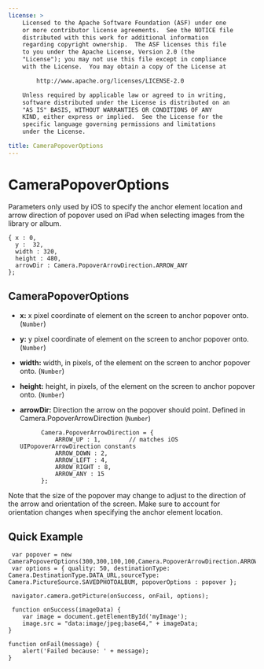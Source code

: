 ```yaml
---
license: >
    Licensed to the Apache Software Foundation (ASF) under one
    or more contributor license agreements.  See the NOTICE file
    distributed with this work for additional information
    regarding copyright ownership.  The ASF licenses this file
    to you under the Apache License, Version 2.0 (the
    "License"); you may not use this file except in compliance
    with the License.  You may obtain a copy of the License at

        http://www.apache.org/licenses/LICENSE-2.0

    Unless required by applicable law or agreed to in writing,
    software distributed under the License is distributed on an
    "AS IS" BASIS, WITHOUT WARRANTIES OR CONDITIONS OF ANY
    KIND, either express or implied.  See the License for the
    specific language governing permissions and limitations
    under the License.

title: CameraPopoverOptions
---
```


CameraPopoverOptions
====================

Parameters only used by iOS to specify the anchor element location and arrow direction of popover used on iPad when selecting images from the library or album.

    { x : 0, 
      y :  32,
      width : 320,
      height : 480,
      arrowDir : Camera.PopoverArrowDirection.ARROW_ANY
    };

CameraPopoverOptions
--------------------

- __x:__ x pixel coordinate of element on the screen to anchor popover onto. (`Number`)

- __y:__ y pixel coordinate of element on the screen to anchor popover onto. (`Number`)

- __width:__ width, in pixels, of the element on the screen to anchor popover onto. (`Number`)

- __height:__ height, in pixels, of the element on the screen to anchor popover onto. (`Number`)

- __arrowDir:__ Direction the arrow on the popover should point.  Defined in Camera.PopoverArrowDirection (`Number`)
        
            Camera.PopoverArrowDirection = {
                ARROW_UP : 1,        // matches iOS UIPopoverArrowDirection constants
                ARROW_DOWN : 2,
                ARROW_LEFT : 4,
                ARROW_RIGHT : 8,
                ARROW_ANY : 15
            };
  
Note that the size of the popover may change to adjust to the direction of the arrow and orientation of the screen.  Make sure to account for orientation changes when specifying the anchor element location. 

Quick Example
-------------

     var popover = new CameraPopoverOptions(300,300,100,100,Camera.PopoverArrowDirection.ARROW_ANY);
     var options = { quality: 50, destinationType: Camera.DestinationType.DATA_URL,sourceType: Camera.PictureSource.SAVEDPHOTOALBUM, popoverOptions : popover };
     
     navigator.camera.getPicture(onSuccess, onFail, options);
     
     function onSuccess(imageData) {
        var image = document.getElementById('myImage');
        image.src = "data:image/jpeg;base64," + imageData;
    }

    function onFail(message) {
        alert('Failed because: ' + message);
    }
     
